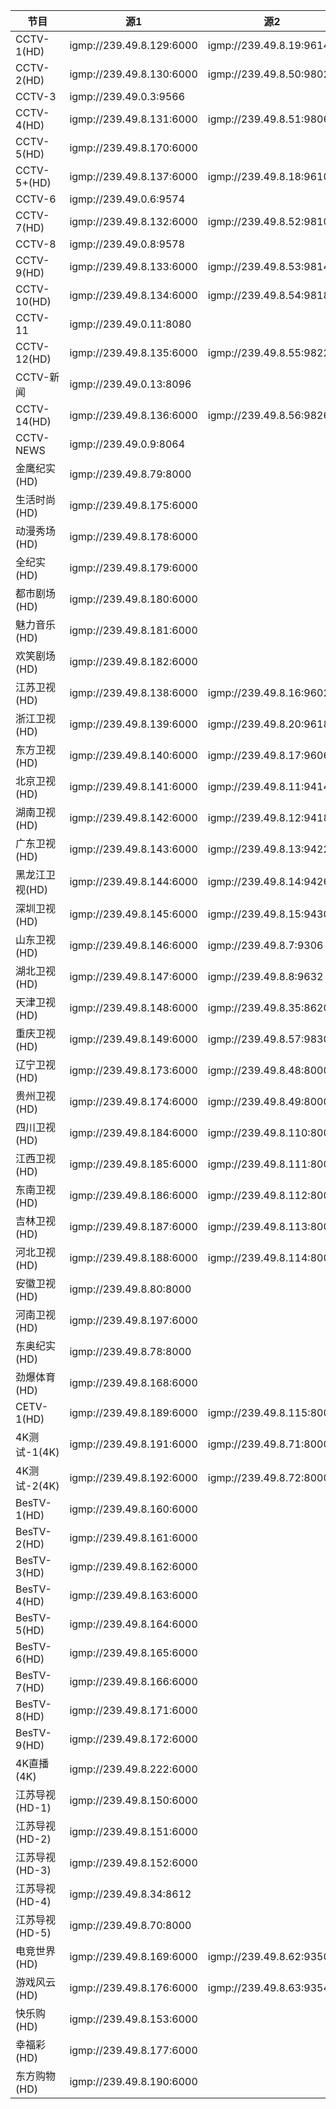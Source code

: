 
节目 | 源1 | 源2
---|---|---
CCTV-1(HD)	|	igmp://239.49.8.129:6000	|	igmp://239.49.8.19:9614
CCTV-2(HD)	|	igmp://239.49.8.130:6000	|	igmp://239.49.8.50:9802
CCTV-3	|	igmp://239.49.0.3:9566	|	
CCTV-4(HD)	|	igmp://239.49.8.131:6000	|	igmp://239.49.8.51:9806
CCTV-5(HD)	|	igmp://239.49.8.170:6000	|	
CCTV-5+(HD)	|	igmp://239.49.8.137:6000	|	igmp://239.49.8.18:9610
CCTV-6	|	igmp://239.49.0.6:9574	|	
CCTV-7(HD)	|	igmp://239.49.8.132:6000	|	igmp://239.49.8.52:9810
CCTV-8	|	igmp://239.49.0.8:9578	|	
CCTV-9(HD)	|	igmp://239.49.8.133:6000	|	igmp://239.49.8.53:9814
CCTV-10(HD)	|	igmp://239.49.8.134:6000	|	igmp://239.49.8.54:9818
CCTV-11	|	igmp://239.49.0.11:8080	|	
CCTV-12(HD)	|	igmp://239.49.8.135:6000	|	igmp://239.49.8.55:9822
CCTV-新闻	|	igmp://239.49.0.13:8096	|	
CCTV-14(HD)	|	igmp://239.49.8.136:6000	|	igmp://239.49.8.56:9826
CCTV-NEWS	|	igmp://239.49.0.9:8064	|	
金鹰纪实(HD)	|	igmp://239.49.8.79:8000	|	
生活时尚(HD)	|	igmp://239.49.8.175:6000	|	
动漫秀场(HD)	|	igmp://239.49.8.178:6000	|	
全纪实(HD)	|	igmp://239.49.8.179:6000	|	
都市剧场(HD)	|	igmp://239.49.8.180:6000	|	
魅力音乐(HD)	|	igmp://239.49.8.181:6000	|	
欢笑剧场(HD)	|	igmp://239.49.8.182:6000	|	
江苏卫视(HD)	|	igmp://239.49.8.138:6000	|	igmp://239.49.8.16:9602
浙江卫视(HD)	|	igmp://239.49.8.139:6000	|	igmp://239.49.8.20:9618
东方卫视(HD)	|	igmp://239.49.8.140:6000	|	igmp://239.49.8.17:9606
北京卫视(HD)	|	igmp://239.49.8.141:6000	|	igmp://239.49.8.11:9414
湖南卫视(HD)	|	igmp://239.49.8.142:6000	|	igmp://239.49.8.12:9418
广东卫视(HD)	|	igmp://239.49.8.143:6000	|	igmp://239.49.8.13:9422
黑龙江卫视(HD)	|	igmp://239.49.8.144:6000	|	igmp://239.49.8.14:9426
深圳卫视(HD)	|	igmp://239.49.8.145:6000	|	igmp://239.49.8.15:9430
山东卫视(HD)	|	igmp://239.49.8.146:6000	|	igmp://239.49.8.7:9306
湖北卫视(HD)	|	igmp://239.49.8.147:6000	|	igmp://239.49.8.8:9632
天津卫视(HD)	|	igmp://239.49.8.148:6000	|	igmp://239.49.8.35:8620
重庆卫视(HD)	|	igmp://239.49.8.149:6000	|	igmp://239.49.8.57:9830
辽宁卫视(HD)	|	igmp://239.49.8.173:6000	|	igmp://239.49.8.48:8000
贵州卫视(HD)	|	igmp://239.49.8.174:6000	|	igmp://239.49.8.49:8000
四川卫视(HD)	|	igmp://239.49.8.184:6000	|	igmp://239.49.8.110:8000
江西卫视(HD)	|	igmp://239.49.8.185:6000	|	igmp://239.49.8.111:8000
东南卫视(HD)	|	igmp://239.49.8.186:6000	|	igmp://239.49.8.112:8000
吉林卫视(HD)	|	igmp://239.49.8.187:6000	|	igmp://239.49.8.113:8000
河北卫视(HD)	|	igmp://239.49.8.188:6000	|	igmp://239.49.8.114:8000
安徽卫视(HD)	|	igmp://239.49.8.80:8000	|	
河南卫视(HD)	|	igmp://239.49.8.197:6000	|	
东奥纪实(HD)	|	igmp://239.49.8.78:8000	|	
劲爆体育(HD)	|	igmp://239.49.8.168:6000	|	
CETV-1(HD)	|	igmp://239.49.8.189:6000	|	igmp://239.49.8.115:8000
4K测试-1(4K)	|	igmp://239.49.8.191:6000	|	igmp://239.49.8.71:8000
4K测试-2(4K)	|	igmp://239.49.8.192:6000	|	igmp://239.49.8.72:8000
BesTV-1(HD)	|	igmp://239.49.8.160:6000	|	
BesTV-2(HD)	|	igmp://239.49.8.161:6000	|	
BesTV-3(HD)	|	igmp://239.49.8.162:6000	|	
BesTV-4(HD)	|	igmp://239.49.8.163:6000	|	
BesTV-5(HD)	|	igmp://239.49.8.164:6000	|	
BesTV-6(HD)	|	igmp://239.49.8.165:6000	|	
BesTV-7(HD)	|	igmp://239.49.8.166:6000	|	
BesTV-8(HD)	|	igmp://239.49.8.171:6000	|	
BesTV-9(HD)	|	igmp://239.49.8.172:6000	|	
4K直播(4K)	|	igmp://239.49.8.222:6000	|	
江苏导视(HD-1)	|	igmp://239.49.8.150:6000	|	
江苏导视(HD-2)	|	igmp://239.49.8.151:6000	|	
江苏导视(HD-3)	|	igmp://239.49.8.152:6000	|	
江苏导视(HD-4)	|	igmp://239.49.8.34:8612	|	
江苏导视(HD-5)	|	igmp://239.49.8.70:8000	|	
电竞世界(HD)	|	igmp://239.49.8.169:6000	|	igmp://239.49.8.62:9350
游戏风云(HD)	|	igmp://239.49.8.176:6000	|	igmp://239.49.8.63:9354
快乐购(HD)	|	igmp://239.49.8.153:6000	|	
幸福彩(HD)	|	igmp://239.49.8.177:6000	|	
东方购物(HD)	|	igmp://239.49.8.190:6000	|	

